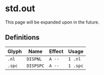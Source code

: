 # std.out
This page will be expanded upon in the future.

## Definitions
| Glyph  | Name      | Effect  | Usage    |
|--------|-----------|---------|----------|
| `.nl`  | `DISPNL`  | `A -- ` | `1 .nl`  |
| `.spc` | `DISPSPC` | `A -- ` | `1 .spc` |